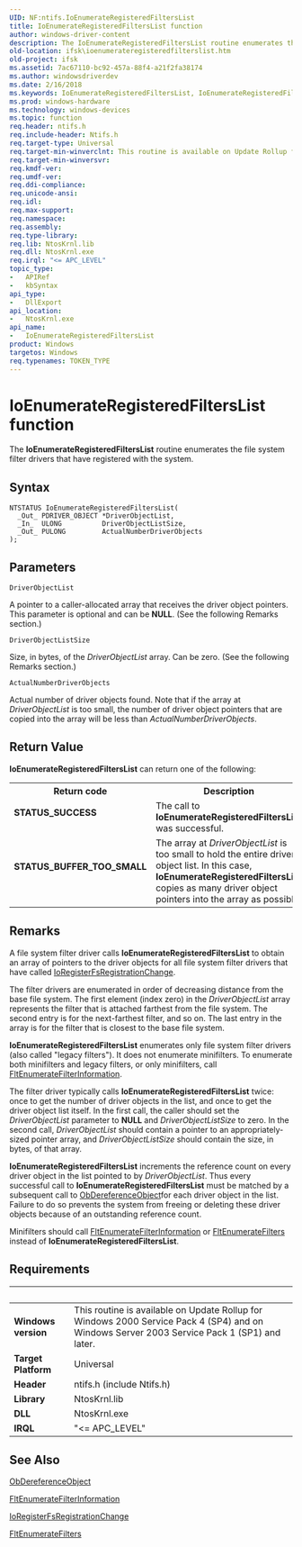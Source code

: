 ```yaml
---
UID: NF:ntifs.IoEnumerateRegisteredFiltersList
title: IoEnumerateRegisteredFiltersList function
author: windows-driver-content
description: The IoEnumerateRegisteredFiltersList routine enumerates the file system filter drivers that have registered with the system.
old-location: ifsk\ioenumerateregisteredfilterslist.htm
old-project: ifsk
ms.assetid: 7ac67110-bc92-457a-88f4-a21f2fa38174
ms.author: windowsdriverdev
ms.date: 2/16/2018
ms.keywords: IoEnumerateRegisteredFiltersList, IoEnumerateRegisteredFiltersList routine [Installable File System Drivers], ifsk.ioenumerateregisteredfilterslist, ioref_b1530889-7d8a-4fd7-a7d3-954b1c7012ca.xml, ntifs/IoEnumerateRegisteredFiltersList
ms.prod: windows-hardware
ms.technology: windows-devices
ms.topic: function
req.header: ntifs.h
req.include-header: Ntifs.h
req.target-type: Universal
req.target-min-winverclnt: This routine is available on Update Rollup for Windows 2000 Service Pack 4 (SP4) and on Windows Server 2003 Service Pack 1 (SP1) and later.
req.target-min-winversvr: 
req.kmdf-ver: 
req.umdf-ver: 
req.ddi-compliance: 
req.unicode-ansi: 
req.idl: 
req.max-support: 
req.namespace: 
req.assembly: 
req.type-library: 
req.lib: NtosKrnl.lib
req.dll: NtosKrnl.exe
req.irql: "<= APC_LEVEL"
topic_type:
-	APIRef
-	kbSyntax
api_type:
-	DllExport
api_location:
-	NtosKrnl.exe
api_name:
-	IoEnumerateRegisteredFiltersList
product: Windows
targetos: Windows
req.typenames: TOKEN_TYPE
---
```



# IoEnumerateRegisteredFiltersList function
The <b>IoEnumerateRegisteredFiltersList</b> routine enumerates the file system filter drivers that have registered with the system.

## Syntax

````
NTSTATUS IoEnumerateRegisteredFiltersList(
  _Out_ PDRIVER_OBJECT *DriverObjectList,
  _In_  ULONG          DriverObjectListSize,
  _Out_ PULONG         ActualNumberDriverObjects
);
````

## Parameters

`DriverObjectList`

A pointer to a caller-allocated array that receives the driver object pointers. This parameter is optional and can be <b>NULL</b>. (See the following Remarks section.)

`DriverObjectListSize`

Size, in bytes, of the <i>DriverObjectList</i> array. Can be zero. (See the following Remarks section.)

`ActualNumberDriverObjects`

Actual number of driver objects found. Note that if the array at <i>DriverObjectList</i> is too small, the number of driver object pointers that are copied into the array will be less than <i>ActualNumberDriverObjects</i>.


## Return Value

<b>IoEnumerateRegisteredFiltersList</b> can return one of the following: 

<table>
<tr>
<th>Return code</th>
<th>Description</th>
</tr>
<tr>
<td width="40%">
<dl>
<dt><b>STATUS_SUCCESS</b></dt>
</dl>
</td>
<td width="60%">
The call to <b>IoEnumerateRegisteredFiltersList</b> was successful. 

</td>
</tr>
<tr>
<td width="40%">
<dl>
<dt><b>STATUS_BUFFER_TOO_SMALL</b></dt>
</dl>
</td>
<td width="60%">
The array at <i>DriverObjectList</i> is too small to hold the entire driver object list. In this case, <b>IoEnumerateRegisteredFiltersList</b> copies as many driver object pointers into the array as possible. 

</td>
</tr>
</table>

## Remarks

A file system filter driver calls <b>IoEnumerateRegisteredFiltersList</b> to obtain an array of pointers to the driver objects for all file system filter drivers that have called <a href="..\ntifs\nf-ntifs-ioregisterfsregistrationchange.md">IoRegisterFsRegistrationChange</a>. 

The filter drivers are enumerated in order of decreasing distance from the base file system. The first element (index zero) in the <i>DriverObjectList</i> array represents the filter that is attached farthest from the file system. The second entry is for the next-farthest filter, and so on. The last entry in the array is for the filter that is closest to the base file system. 

<b>IoEnumerateRegisteredFiltersList</b> enumerates only file system filter drivers (also called "legacy filters"). It does not enumerate minifilters. To enumerate both minifilters and legacy filters, or only minifilters, call <a href="..\fltkernel\nf-fltkernel-fltenumeratefilterinformation.md">FltEnumerateFilterInformation</a>. 

The filter driver typically calls <b>IoEnumerateRegisteredFiltersList</b> twice: once to get the number of driver objects in the list, and once to get the driver object list itself. In the first call, the caller should set the <i>DriverObjectList</i> parameter to <b>NULL</b> and <i>DriverObjectListSize</i> to zero. In the second call, <i>DriverObjectList</i> should contain a pointer to an appropriately-sized pointer array, and <i>DriverObjectListSize</i> should contain the size, in bytes, of that array. 

<b>IoEnumerateRegisteredFiltersList</b> increments the reference count on every driver object in the list pointed to by <i>DriverObjectList</i>. Thus every successful call to <b>IoEnumerateRegisteredFiltersList</b> must be matched by a subsequent call to <a href="..\wdm\nf-wdm-obdereferenceobject.md">ObDereferenceObject</a>for each driver object in the list. Failure to do so prevents the system from freeing or deleting these driver objects because of an outstanding reference count. 

Minifilters should call <a href="..\fltkernel\nf-fltkernel-fltenumeratefilterinformation.md">FltEnumerateFilterInformation</a> or <a href="..\fltkernel\nf-fltkernel-fltenumeratefilters.md">FltEnumerateFilters</a> instead of <b>IoEnumerateRegisteredFiltersList</b>.

## Requirements
| &nbsp; | &nbsp; |
| ---- |:---- |
| **Windows version** | This routine is available on Update Rollup for Windows 2000 Service Pack 4 (SP4) and on Windows Server 2003 Service Pack 1 (SP1) and later.  |
| **Target Platform** | Universal |
| **Header** | ntifs.h (include Ntifs.h) |
| **Library** | NtosKrnl.lib |
| **DLL** | NtosKrnl.exe |
| **IRQL** | "<= APC_LEVEL" |

## See Also

<a href="..\wdm\nf-wdm-obdereferenceobject.md">ObDereferenceObject</a>



<a href="..\fltkernel\nf-fltkernel-fltenumeratefilterinformation.md">FltEnumerateFilterInformation</a>



<a href="..\ntifs\nf-ntifs-ioregisterfsregistrationchange.md">IoRegisterFsRegistrationChange</a>



<a href="..\fltkernel\nf-fltkernel-fltenumeratefilters.md">FltEnumerateFilters</a>